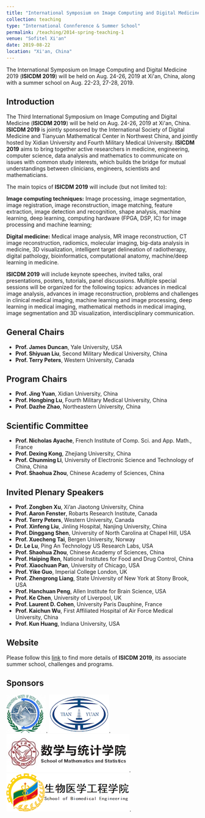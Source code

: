 ```yaml
---
title: "International Symposium on Image Computing and Digital Medicine 2019"
collection: teaching
type: "International Connference & Summer School"
permalink: /teaching/2014-spring-teaching-1
venue: "Sofitel Xi'an"
date: 2019-08-22
location: "Xi'an, China"
---
```


The International Symposium on Image Computing and Digital Medicine 2019 (**ISICDM 2019**) will be held on Aug. 24-26, 2019 at Xi'an, China, along with a summer school on Aug. 22-23, 27-28, 2019.

## Introduction

The Third International Symposium on Image Computing and Digital Medicine (**ISICDM 2019**) will be held on Aug. 24-26, 2019 at Xi'an, China. **ISICDM 2019** is jointly sponsored by the International Society of Digital Medicine and Tianyuan Mathematical Center in Northwest China, and jointly hosted by Xidian University and Fourth Military Medical University. **ISICDM 2019** aims to bring together active researchers in medicine, engineering, computer science, data analysis and mathematics to communicate on issues with common study interests, which builds the bridge for mutual understandings between clinicians, engineers, scientists and mathematicians.

The main topics of **ISICDM 2019** will include (but not limited to):

**Image computing techniques:** Image processing, image segmentation, image registration, image reconstruction, image matching, feature extraction, image detection and recognition, shape analysis, machine learning, deep learning, computing hardware (FPGA, DSP, IC) for image processing and machine learning;

**Digital medicine:** Medical image analysis, MR image reconstruction, CT image reconstruction, radiomics, molecular imaging, big-data analysis in medicine, 3D visualization, intelligent target delineation of radiotherapy, digital pathology, bioinformatics, computational anatomy, machine/deep learning in medicine.

**ISICDM 2019** will include keynote speeches, invited talks, oral presentations, posters, tutorials, panel discussions. Multiple special sessions will be organized for the following topics: advances in medical image analysis, advances in image reconstruction, problems and challenges in clinical medical imaging, machine learning and image processing, deep learning in medical imaging, mathematical methods in medical imaging, image segmentation and 3D visualization, interdisciplinary communication.

## General Chairs

* **Prof. James Duncan**,  Yale University, USA
* **Prof. Shiyuan Liu**,   Second Military Medical University, China
* **Prof. Terry Peters**,  Western University, Canada

## Program Chairs

* **Prof. Jing Yuan**,     Xidian University, China
* **Prof. Hongbing Lu**,   Fourth Military Medical University, China
* **Prof. Dazhe Zhao**,    Northeastern University, China

## Scientific Committee

* **Prof. Nicholas Ayache**,  French Institute of Comp. Sci. and App. Math., France
* **Prof. Dexing Kong**,      Zhejiang University, China
* **Prof. Chunming Li**,      University of Electronic Science and Technology of China, China
* **Prof. Shaohua Zhou**,     Chinese Academy of Sciences, China
 
## Invited Plenary Speakers

* **Prof. Zongben Xu**,     Xi’an Jiaotong University, China
* **Prof. Aaron Fenster**,  Robarts Research Institute, Canada
* **Prof. Terry Peters**,   Western University, Canada
* **Prof. Xinfeng Liu**,    Jinling Hospital, Nanjing University, China
* **Prof. Dinggang Shen**,  University of North Carolina at Chapel Hill, USA
* **Prof. Xuecheng Tai**,   Bergen University, Norway
* **Dr. Le Lu**,            Ping An Technology US Research Labs, USA
* **Prof. Shaohua Zhou**,   Chinese Academy of Sciences, China
* **Prof. Haiping Ren**,    National Institutes for Food and Drug Control, China
* **Prof. Xiaochuan Pan**,  University of Chicago, USA
* **Prof. Yike Guo**,       Imperial College London, UK
* **Prof. Zhengrong Liang**, State University of New York at Stony Brook, USA
* **Prof. Hanchuan Peng**,  Allen Institute for Brain Science, USA
* **Prof. Ke Chen**,        University of Liverpool, UK
* **Prof. Laurent D. Cohen**, University Paris Dauphine, France
* **Prof. Kaichun Wu**,     First Affiliated Hospital of Air Force Medical University, China
* **Prof. Kun Huang**,      Indiana University, USA

## Website

Please follow this [link](http://www.imagecomputing.org/2019/index.html) to find more details of **ISICDM 2019**, its associate summer school, challenges and programs.

## Sponsors

![Image](sponsor1.png). ![Image](sponsor15.png "2nd Sponsor"). ![Image](sponsor10.jpg "3rd Sponsor"). ![Image](sponsor33.png "4th Sponsor").
